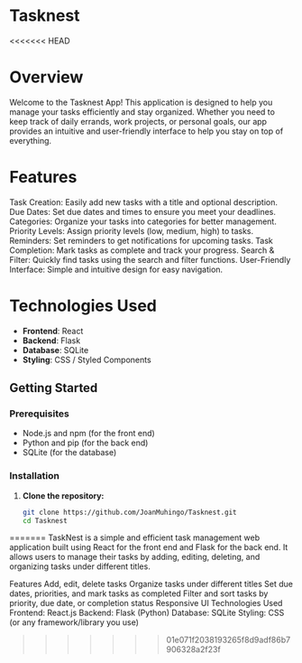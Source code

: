 # Tasknest
<<<<<<< HEAD
# Overview
Welcome to the Tasknest App! This application is designed to help you manage your tasks efficiently and stay organized. Whether you need to keep track of daily errands, work projects, or personal goals, our app provides an intuitive and user-friendly interface to help you stay on top of everything.
# Features
Task Creation: Easily add new tasks with a title and optional description.
Due Dates: Set due dates and times to ensure you meet your deadlines.
Categories: Organize your tasks into categories for better management.
Priority Levels: Assign priority levels (low, medium, high) to tasks.
Reminders: Set reminders to get notifications for upcoming tasks.
Task Completion: Mark tasks as complete and track your progress.
Search & Filter: Quickly find tasks using the search and filter functions.
User-Friendly Interface: Simple and intuitive design for easy navigation.
# Technologies Used
- **Frontend**: React
- **Backend**: Flask
- **Database**: SQLite
- **Styling**: CSS / Styled Components

## Getting Started

### Prerequisites

- Node.js and npm (for the front end)
- Python and pip (for the back end)
- SQLite (for the database)

### Installation

1. **Clone the repository:**

   ```bash
   git clone https://github.com/JoanMuhingo/Tasknest.git
   cd Tasknest
=======
TaskNest is a simple and efficient task management web application built using React for the front end and Flask for the back end. It allows users to manage their tasks by adding, editing, deleting, and organizing tasks under different titles.

Features
Add, edit, delete tasks
Organize tasks under different titles
Set due dates, priorities, and mark tasks as completed
Filter and sort tasks by priority, due date, or completion status
Responsive UI 
Technologies Used
Frontend: React.js
Backend: Flask (Python)
Database: SQLite
Styling: CSS (or any framework/library you use)
>>>>>>> 01e071f2038193265f8d9adf86b7906328a2f23f

